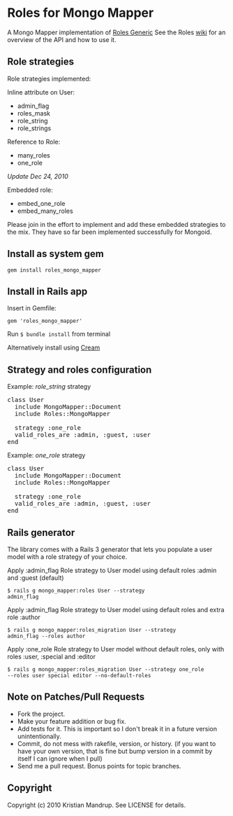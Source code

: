 # Roles for Mongo Mapper

A Mongo Mapper implementation of [Roles Generic](http://github.com/kristianmandrup/roles_generic)
See the Roles [wiki](http://github.com/kristianmandrup/roles_generic/wiki) for an overview of the API and how to use it.

## Role strategies

Role strategies implemented:

Inline attribute on User:

* admin_flag
* roles_mask
* role_string
* role_strings

Reference to Role:

* many_roles
* one_role

*Update Dec 24, 2010*

Embedded role:

* embed_one_role
* embed_many_roles

Please join in the effort to implement and add these embedded strategies to the mix. 
They have so far been implemented successfully for Mongoid.

## Install as system gem

<code>gem install roles_mongo_mapper</code>

## Install in Rails app

Insert in Gemfile:

<code>gem 'roles_mongo_mapper'</code>

Run <code>$ bundle install</code> from terminal

Alternatively install using [Cream](http://github.com/kristianmandrup/cream)

## Strategy and roles configuration

Example: _role_string_ strategy

<pre>class User
  include MongoMapper::Document  
  include Roles::MongoMapper 

  strategy :one_role
  valid_roles_are :admin, :guest, :user
end  
</pre>

Example: _one_role_ strategy

<pre>class User
  include MongoMapper::Document  
  include Roles::MongoMapper 

  strategy :one_role
  valid_roles_are :admin, :guest, :user
end  
</pre>

## Rails generator

The library comes with a Rails 3 generator that lets you populate a user model with a role strategy of your choice. 

Apply :admin_flag Role strategy to User model using default roles :admin and :guest (default)

<code>$ rails g mongo_mapper:roles User --strategy admin_flag</code>

Apply :admin_flag Role strategy to User model using default roles and extra role :author

<code>$ rails g mongo_mapper:roles_migration User --strategy admin_flag --roles author</code>

Apply :one_role Role strategy to User model without default roles, only with roles :user, :special and :editor

<code>$ rails g mongo_mapper:roles_migration User --strategy one_role --roles user special editor --no-default-roles</code>

## Note on Patches/Pull Requests
 
* Fork the project.
* Make your feature addition or bug fix.
* Add tests for it. This is important so I don't break it in a
  future version unintentionally.
* Commit, do not mess with rakefile, version, or history.
  (if you want to have your own version, that is fine but bump version in a commit by itself I can ignore when I pull)
* Send me a pull request. Bonus points for topic branches.

## Copyright

Copyright (c) 2010 Kristian Mandrup. See LICENSE for details.
